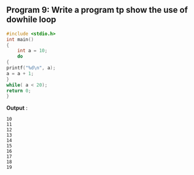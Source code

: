 ## Program 9: Write a program tp show the use of dowhile loop
```c
#include <stdio.h>
int main()
{
    int a = 10;
    do
{
printf("%d\n", a);
a = a + 1;
}
while( a < 20);
return 0;
}
```
**Output** :
```
10
11
12
13
14
15
16
17
18
19
```
